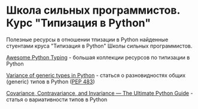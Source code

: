 # Школа сильных программистов. Курс "Типизация в Python"

Полезные ресурсы в отношении тпизации в Python найденные стуентами круса "Типизация в Python" Школы
сильных программистов.

[Awesome Python Typing](https://github.com/typeddjango/awesome-python-typing) - большая коллекции ресурсов по типизации в Python

[Variance of generic types in Python](https://rednafi.github.io/reflections/variance-of-generic-types-in-python.html) - статься о разновидностях общих (generic) типов в Python ([PEP 483](https://peps.python.org/pep-0483/#generic-types))

[Covariance, Contravariance, and Invariance — The Ultimate Python Guide](https://blog.daftcode.pl/covariance-contravariance-and-invariance-the-ultimate-python-guide-8fabc0c24278) - статья о вариативности типов в Python
